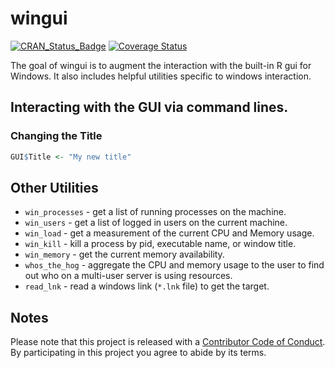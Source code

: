 # wingui
[![CRAN_Status_Badge](http://www.r-pkg.org/badges/version/wingui)](https://cran.r-project.org/package=wingui)
[![Coverage Status](https://img.shields.io/codecov/c/github//master.svg)](https://codecov.io/github/?branch=master)

The goal of wingui is to augment the interaction with the built-in 
R gui for Windows.  It also includes helpful utilities specific to 
windows interaction.

## Interacting with the GUI via command lines.

### Changing the Title
```R
GUI$Title <- "My new title"
```

## Other Utilities

* `win_processes` - get a list of running processes on the machine.
* `win_users` - get a list of logged in users on the current machine.
* `win_load` - get a measurement of the current CPU and Memory usage.
* `win_kill` - kill a process by pid, executable name, or window title.
* `win_memory` - get the current memory availability.
* `whos_the_hog` - aggregate the CPU and memory usage to the user to find out 
   who on a multi-user server is using resources.
* `read_lnk` - read a windows link (`*.lnk` file) to get the target.

## Notes
Please note that this project is released with a 
[Contributor Code of Conduct](CONDUCT.md). By participating in this project 
you agree to abide by its terms.
